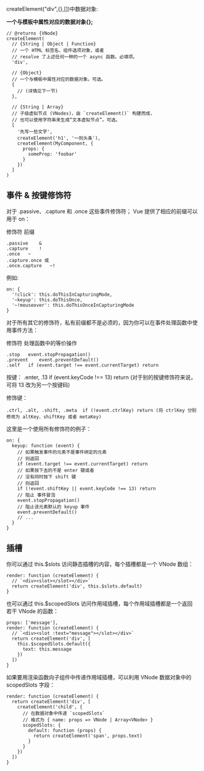 createElement("div",{},[])中数据对象:

**一个与模板中属性对应的数据对象{};**

    // @returns {VNode}
    createElement(
      // {String | Object | Function}
      // 一个 HTML 标签名、组件选项对象，或者
      // resolve 了上述任何一种的一个 async 函数。必填项。
      'div',
    
      // {Object}
      // 一个与模板中属性对应的数据对象。可选。
      {
        // (详情见下一节)
      },
    
      // {String | Array}
      // 子级虚拟节点 (VNodes)，由 `createElement()` 构建而成，
      // 也可以使用字符串来生成“文本虚拟节点”。可选。
      [
        '先写一些文字',
        createElement('h1', '一则头条'),
        createElement(MyComponent, {
          props: {
            someProp: 'foobar'
          }
        })
      ]
    )

## 事件 & 按键修饰符
对于 .passive、.capture 和 .once 这些事件修饰符；
Vue 提供了相应的前缀可以用于 on：

修饰符	前缀

    .passive	&
    .capture	!
    .once	~
    .capture.once 或
    .once.capture	~!
例如:
    
    on: {
      '!click': this.doThisInCapturingMode,
      '~keyup': this.doThisOnce,
      '~!mouseover': this.doThisOnceInCapturingMode
    }
对于所有其它的修饰符，私有前缀都不是必须的，因为你可以在事件处理函数中使用事件方法：

修饰符	处理函数中的等价操作

    .stop	event.stopPropagation()
    .prevent	event.preventDefault()
    .self	if (event.target !== event.currentTarget) return
    
按键：
.enter, .13	if (event.keyCode !== 13) return (对于别的按键修饰符来说，可将 13 改为另一个按键码)

修饰键：

    .ctrl, .alt, .shift, .meta	if (!event.ctrlKey) return (将 ctrlKey 分别修改为 altKey、shiftKey 或者 metaKey)
    
这里是一个使用所有修饰符的例子：
    
    on: {
      keyup: function (event) {
        // 如果触发事件的元素不是事件绑定的元素
        // 则返回
        if (event.target !== event.currentTarget) return
        // 如果按下去的不是 enter 键或者
        // 没有同时按下 shift 键
        // 则返回
        if (!event.shiftKey || event.keyCode !== 13) return
        // 阻止 事件冒泡
        event.stopPropagation()
        // 阻止该元素默认的 keyup 事件
        event.preventDefault()
        // ...
      }
    }
## 插槽
你可以通过 this.$slots 访问静态插槽的内容，每个插槽都是一个 VNode 数组：
    
    render: function (createElement) {
      // `<div><slot></slot></div>`
      return createElement('div', this.$slots.default)
    }
也可以通过 this.$scopedSlots 访问作用域插槽，每个作用域插槽都是一个返回若干 VNode 的函数：

    props: ['message'],
    render: function (createElement) {
      // `<div><slot :text="message"></slot></div>`
      return createElement('div', [
        this.$scopedSlots.default({
          text: this.message
        })
      ])
    }
    
如果要用渲染函数向子组件中传递作用域插槽，可以利用 VNode 数据对象中的 scopedSlots 字段：

    render: function (createElement) {
      return createElement('div', [
        createElement('child', {
          // 在数据对象中传递 `scopedSlots`
          // 格式为 { name: props => VNode | Array<VNode> }
          scopedSlots: {
            default: function (props) {
              return createElement('span', props.text)
            }
          }
        })
      ])
    }